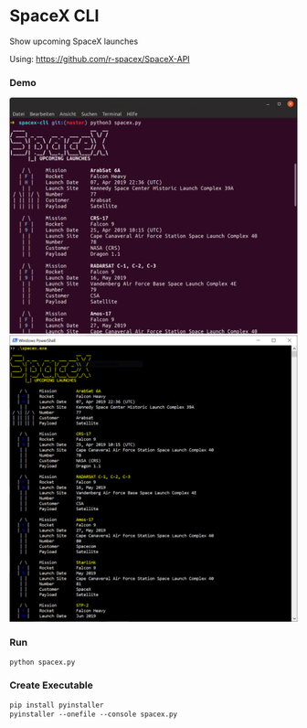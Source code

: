 # SpaceX CLI

Show upcoming SpaceX launches

Using: https://github.com/r-spacex/SpaceX-API

### Demo
<img src="/assets/ubuntu.png" alt="Demo">

<img src="/assets/powershell.PNG" alt="Demo">

### Run
```
python spacex.py
```

### Create Executable

```
pip install pyinstaller
pyinstaller --onefile --console spacex.py
```
